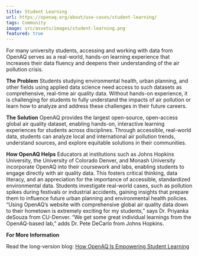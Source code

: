 ```yaml
---
title: Student Learning
url: https://openaq.org/about/use-cases/student-learning/
tags: Community
image: src/assets/images/student-learning.png
featured: true
---
```


For many university students, accessing and working with data from OpenAQ serves as a real-world, hands-on learning experience that increases their data fluency and deepens their understanding of the air pollution crisis.

**The Problem**
Students studying environmental health, urban planning, and other fields using applied data science need access to such datasets as comprehensive, real-time air quality data. Without hands-on experience, it is challenging for students to fully understand the impacts of air pollution or learn how to analyze and address these challenges in their future careers.

**The Solution**
OpenAQ provides the largest open-source, open-access global air quality dataset, enabling hands-on, interactive learning experiences for students across disciplines. Through accessible, real-world data, students can analyze local and international air pollution trends, understand sources, and explore equitable solutions in their communities.

**How OpenAQ Helps**
Educators at institutions such as Johns Hopkins University, the University of Colorado Denver, and Monash University incorporate OpenAQ into their coursework and labs, enabling students to engage directly with air quality data. This fosters critical thinking, data literacy, and an appreciation for the importance of accessible, standardized environmental data. Students investigate real-world cases, such as pollution spikes during festivals or industrial accidents, gaining insights that prepare them to influence future urban planning and environmental health policies. “Using OpenAQ’s website with comprehensive global air quality data down to their hometown is extremely exciting for my students,” says Dr. Priyanka deSouza from CU-Denver. “We get some great individual learnings from the OpenAQ-based lab,” adds Dr. Pete DeCarlo from Johns Hopkins.

**For More Information**

Read the long-version blog: [How OpenAQ Is Empowering Student Learning](https://openaq.medium.com/how-openaq-is-empowering-student-learning-307e6579de90?source=user_profile_page---------5-------------8db821dff76b----------------------)
